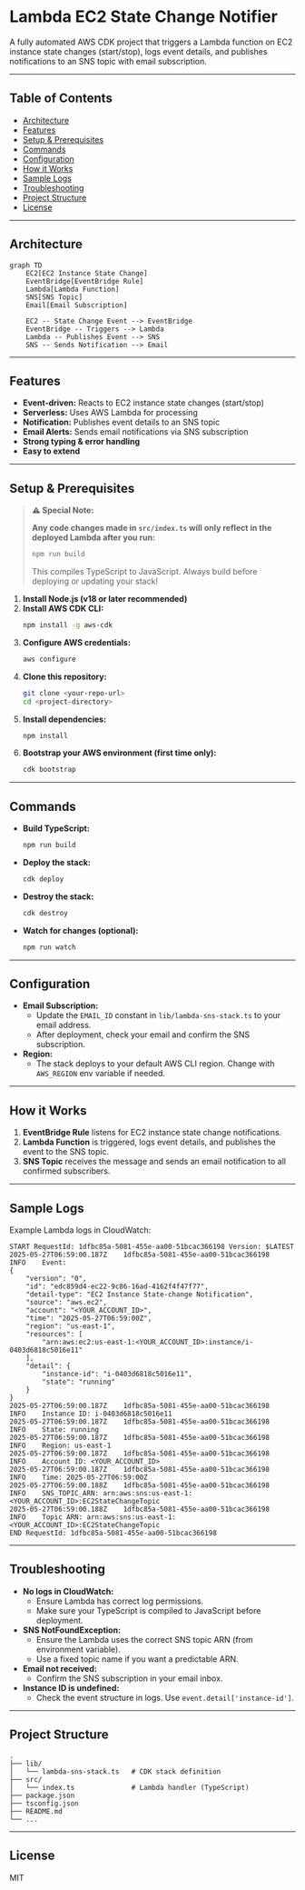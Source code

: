 # Lambda EC2 State Change Notifier

A fully automated AWS CDK project that triggers a Lambda function on EC2 instance state changes (start/stop), logs event details, and publishes notifications to an SNS topic with email subscription.

---

## Table of Contents
- [Architecture](#architecture)
- [Features](#features)
- [Setup & Prerequisites](#setup--prerequisites)
- [Commands](#commands)
- [Configuration](#configuration)
- [How it Works](#how-it-works)
- [Sample Logs](#sample-logs)
- [Troubleshooting](#troubleshooting)
- [Project Structure](#project-structure)
- [License](#license)

---

## Architecture

```mermaid
graph TD
    EC2[EC2 Instance State Change]
    EventBridge[EventBridge Rule]
    Lambda[Lambda Function]
    SNS[SNS Topic]
    Email[Email Subscription]

    EC2 -- State Change Event --> EventBridge
    EventBridge -- Triggers --> Lambda
    Lambda -- Publishes Event --> SNS
    SNS -- Sends Notification --> Email
```

---

## Features
- **Event-driven:** Reacts to EC2 instance state changes (start/stop)
- **Serverless:** Uses AWS Lambda for processing
- **Notification:** Publishes event details to an SNS topic
- **Email Alerts:** Sends email notifications via SNS subscription
- **Strong typing & error handling**
- **Easy to extend**

---

## Setup & Prerequisites

> **⚠️ Special Note:**
> 
> **Any code changes made in `src/index.ts` will only reflect in the deployed Lambda after you run:**
> ```bash
> npm run build
> ```
> This compiles TypeScript to JavaScript. Always build before deploying or updating your stack!

1. **Install Node.js (v18 or later recommended)**
2. **Install AWS CDK CLI:**
   ```bash
   npm install -g aws-cdk
   ```
3. **Configure AWS credentials:**
   ```bash
   aws configure
   ```
4. **Clone this repository:**
   ```bash
   git clone <your-repo-url>
   cd <project-directory>
   ```
5. **Install dependencies:**
   ```bash
   npm install
   ```
6. **Bootstrap your AWS environment (first time only):**
   ```bash
   cdk bootstrap
   ```

---

## Commands

- **Build TypeScript:**
  ```bash
  npm run build
  ```
- **Deploy the stack:**
  ```bash
  cdk deploy
  ```
- **Destroy the stack:**
  ```bash
  cdk destroy
  ```
- **Watch for changes (optional):**
  ```bash
  npm run watch
  ```

---

## Configuration

- **Email Subscription:**
  - Update the `EMAIL_ID` constant in `lib/lambda-sns-stack.ts` to your email address.
  - After deployment, check your email and confirm the SNS subscription.
- **Region:**
  - The stack deploys to your default AWS CLI region. Change with `AWS_REGION` env variable if needed.

---

## How it Works

1. **EventBridge Rule** listens for EC2 instance state change notifications.
2. **Lambda Function** is triggered, logs event details, and publishes the event to the SNS topic.
3. **SNS Topic** receives the message and sends an email notification to all confirmed subscribers.

---

## Sample Logs

Example Lambda logs in CloudWatch:

```
START RequestId: 1dfbc85a-5081-455e-aa00-51bcac366198 Version: $LATEST
2025-05-27T06:59:00.187Z	1dfbc85a-5081-455e-aa00-51bcac366198	INFO	Event: 
{
    "version": "0",
    "id": "edc859d4-ec22-9c86-16ad-4162f4f47f77",
    "detail-type": "EC2 Instance State-change Notification",
    "source": "aws.ec2",
    "account": "<YOUR_ACCOUNT_ID>",
    "time": "2025-05-27T06:59:00Z",
    "region": "us-east-1",
    "resources": [
        "arn:aws:ec2:us-east-1:<YOUR_ACCOUNT_ID>:instance/i-0403d6818c5016e11"
    ],
    "detail": {
        "instance-id": "i-0403d6818c5016e11",
        "state": "running"
    }
}
2025-05-27T06:59:00.187Z	1dfbc85a-5081-455e-aa00-51bcac366198	INFO	Instance ID: i-0403d6818c5016e11
2025-05-27T06:59:00.187Z	1dfbc85a-5081-455e-aa00-51bcac366198	INFO	State: running
2025-05-27T06:59:00.187Z	1dfbc85a-5081-455e-aa00-51bcac366198	INFO	Region: us-east-1
2025-05-27T06:59:00.187Z	1dfbc85a-5081-455e-aa00-51bcac366198	INFO	Account ID: <YOUR_ACCOUNT_ID>
2025-05-27T06:59:00.187Z	1dfbc85a-5081-455e-aa00-51bcac366198	INFO	Time: 2025-05-27T06:59:00Z
2025-05-27T06:59:00.188Z	1dfbc85a-5081-455e-aa00-51bcac366198	INFO	SNS_TOPIC_ARN: arn:aws:sns:us-east-1:<YOUR_ACCOUNT_ID>:EC2StateChangeTopic
2025-05-27T06:59:00.188Z	1dfbc85a-5081-455e-aa00-51bcac366198	INFO	Topic ARN: arn:aws:sns:us-east-1:<YOUR_ACCOUNT_ID>:EC2StateChangeTopic
END RequestId: 1dfbc85a-5081-455e-aa00-51bcac366198
```

---

## Troubleshooting

- **No logs in CloudWatch:**
  - Ensure Lambda has correct log permissions.
  - Make sure your TypeScript is compiled to JavaScript before deployment.
- **SNS NotFoundException:**
  - Ensure the Lambda uses the correct SNS topic ARN (from environment variable).
  - Use a fixed topic name if you want a predictable ARN.
- **Email not received:**
  - Confirm the SNS subscription in your email inbox.
- **Instance ID is undefined:**
  - Check the event structure in logs. Use `event.detail['instance-id']`.

---

## Project Structure

```
.
├── lib/
│   └── lambda-sns-stack.ts   # CDK stack definition
├── src/
│   └── index.ts              # Lambda handler (TypeScript)
├── package.json
├── tsconfig.json
├── README.md
└── ...
```

---

## License

MIT
